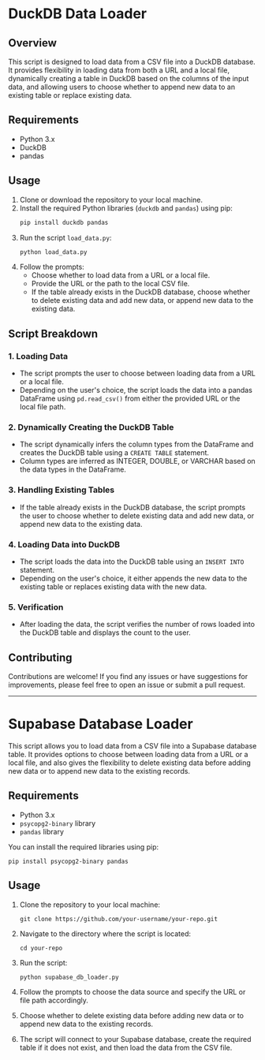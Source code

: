 # DuckDB Data Loader

## Overview
This script is designed to load data from a CSV file into a DuckDB database. It provides flexibility in loading data from both a URL and a local file, dynamically creating a table in DuckDB based on the columns of the input data, and allowing users to choose whether to append new data to an existing table or replace existing data.

## Requirements
- Python 3.x
- DuckDB
- pandas

## Usage
1. Clone or download the repository to your local machine.
2. Install the required Python libraries (`duckdb` and `pandas`) using pip:
   ```sh
   pip install duckdb pandas
   ```
3. Run the script `load_data.py`:
   ```sh
   python load_data.py
   ```
4. Follow the prompts:
   - Choose whether to load data from a URL or a local file.
   - Provide the URL or the path to the local CSV file.
   - If the table already exists in the DuckDB database, choose whether to delete existing data and add new data, or append new data to the existing data.

## Script Breakdown

### 1. Loading Data
- The script prompts the user to choose between loading data from a URL or a local file.
- Depending on the user's choice, the script loads the data into a pandas DataFrame using `pd.read_csv()` from either the provided URL or the local file path.

### 2. Dynamically Creating the DuckDB Table
- The script dynamically infers the column types from the DataFrame and creates the DuckDB table using a `CREATE TABLE` statement.
- Column types are inferred as INTEGER, DOUBLE, or VARCHAR based on the data types in the DataFrame.

### 3. Handling Existing Tables
- If the table already exists in the DuckDB database, the script prompts the user to choose whether to delete existing data and add new data, or append new data to the existing data.

### 4. Loading Data into DuckDB
- The script loads the data into the DuckDB table using an `INSERT INTO` statement.
- Depending on the user's choice, it either appends the new data to the existing table or replaces existing data with the new data.

### 5. Verification
- After loading the data, the script verifies the number of rows loaded into the DuckDB table and displays the count to the user.

## Contributing
Contributions are welcome! If you find any issues or have suggestions for improvements, please feel free to open an issue or submit a pull request.

---------------------------------------------------------------------------------------------------------------------------------------------------

# Supabase Database Loader

This script allows you to load data from a CSV file into a Supabase database table. It provides options to choose between loading data from a URL or a local file, and also gives the flexibility to delete existing data before adding new data or to append new data to the existing records.

## Requirements

- Python 3.x
- `psycopg2-binary` library
- `pandas` library

You can install the required libraries using pip:

```
pip install psycopg2-binary pandas
```

## Usage

1. Clone the repository to your local machine:

   ```
   git clone https://github.com/your-username/your-repo.git
   ```

2. Navigate to the directory where the script is located:

   ```
   cd your-repo
   ```

3. Run the script:

   ```
   python supabase_db_loader.py
   ```

4. Follow the prompts to choose the data source and specify the URL or file path accordingly.

5. Choose whether to delete existing data before adding new data or to append new data to the existing records.

6. The script will connect to your Supabase database, create the required table if it does not exist, and then load the data from the CSV file.

